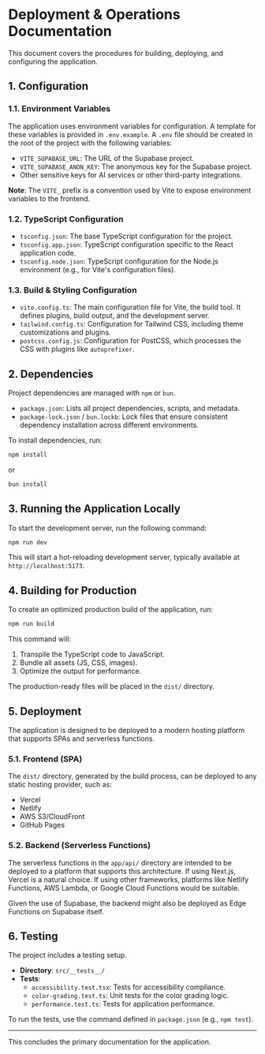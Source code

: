 # Deployment & Operations Documentation

This document covers the procedures for building, deploying, and configuring the application.

## 1. Configuration

### 1.1. Environment Variables

The application uses environment variables for configuration. A template for these variables is provided in `.env.example`. A `.env` file should be created in the root of the project with the following variables:

-   `VITE_SUPABASE_URL`: The URL of the Supabase project.
-   `VITE_SUPABASE_ANON_KEY`: The anonymous key for the Supabase project.
-   Other sensitive keys for AI services or other third-party integrations.

**Note**: The `VITE_` prefix is a convention used by Vite to expose environment variables to the frontend.

### 1.2. TypeScript Configuration

-   `tsconfig.json`: The base TypeScript configuration for the project.
-   `tsconfig.app.json`: TypeScript configuration specific to the React application code.
-   `tsconfig.node.json`: TypeScript configuration for the Node.js environment (e.g., for Vite's configuration files).

### 1.3. Build & Styling Configuration

-   `vite.config.ts`: The main configuration file for Vite, the build tool. It defines plugins, build output, and the development server.
-   `tailwind.config.ts`: Configuration for Tailwind CSS, including theme customizations and plugins.
-   `postcss.config.js`: Configuration for PostCSS, which processes the CSS with plugins like `autoprefixer`.

## 2. Dependencies

Project dependencies are managed with `npm` or `bun`.

-   `package.json`: Lists all project dependencies, scripts, and metadata.
-   `package-lock.json` / `bun.lockb`: Lock files that ensure consistent dependency installation across different environments.

To install dependencies, run:
```bash
npm install
```
or
```bash
bun install
```

## 3. Running the Application Locally

To start the development server, run the following command:

```bash
npm run dev
```

This will start a hot-reloading development server, typically available at `http://localhost:5173`.

## 4. Building for Production

To create an optimized production build of the application, run:

```bash
npm run build
```

This command will:
1.  Transpile the TypeScript code to JavaScript.
2.  Bundle all assets (JS, CSS, images).
3.  Optimize the output for performance.

The production-ready files will be placed in the `dist/` directory.

## 5. Deployment

The application is designed to be deployed to a modern hosting platform that supports SPAs and serverless functions.

### 5.1. Frontend (SPA)

The `dist/` directory, generated by the build process, can be deployed to any static hosting provider, such as:
-   Vercel
-   Netlify
-   AWS S3/CloudFront
-   GitHub Pages

### 5.2. Backend (Serverless Functions)

The serverless functions in the `app/api/` directory are intended to be deployed to a platform that supports this architecture. If using Next.js, Vercel is a natural choice. If using other frameworks, platforms like Netlify Functions, AWS Lambda, or Google Cloud Functions would be suitable.

Given the use of Supabase, the backend might also be deployed as Edge Functions on Supabase itself.

## 6. Testing

The project includes a testing setup.
-   **Directory**: `src/__tests__/`
-   **Tests**:
    -   `accessibility.test.tsx`: Tests for accessibility compliance.
    -   `color-grading.test.ts`: Unit tests for the color grading logic.
    -   `performance.test.ts`: Tests for application performance.

To run the tests, use the command defined in `package.json` (e.g., `npm test`).

---

This concludes the primary documentation for the application.